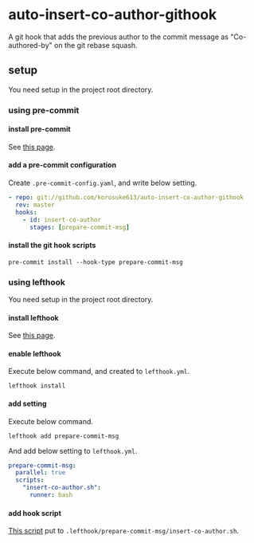 # auto-insert-co-author-githook
A git hook that adds the previous author to the commit message as "Co-authored-by" on the git rebase squash.

## setup
You need setup in the project root directory.

### using pre-commit
#### install pre-commit
See [this page](https://pre-commit.com/#install).

#### add a pre-commit configuration
Create `.pre-commit-config.yaml`, and write below setting.
```yaml
- repo: git://github.com/korosuke613/auto-insert-co-author-githook
  rev: master
  hooks:
    - id: insert-co-author
      stages: [prepare-commit-msg]
```

#### install the git hook scripts
```shell script
pre-commit install --hook-type prepare-commit-msg
```


### using lefthook
You need setup in the project root directory.

#### install lefthook
See [this page](https://github.com/Arkweid/lefthook/blob/master/docs/full_guide.md#installation).

#### enable lefthook
Execute below command, and created to `lefthook.yml`.
```shell script
lefthook install
```

#### add setting
Execute below command.
```shell script
lefthook add prepare-commit-msg
```

And add below setting to `lefthook.yml`.

```yaml
prepare-commit-msg:
  parallel: true
  scripts:
    "insert-co-author.sh":
      runner: bash
```

#### add hook script
[This script](insert-co-author.sh) put to `.lefthook/prepare-commit-msg/insert-co-author.sh`.
